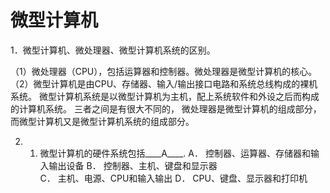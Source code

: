 # 微型计算机

1．微型计算机、微处理器、微型计算机系统的区别。

 （1）微处理器（CPU），包括运算器和控制器。微处理器是微型计算机的核心。
 （2）微型计算机是由CPU、存储器、输入/输出接口电路和系统总线构成的裸机系统。
微型计算机系统是以微型计算机为主机，配上系统软件和外设之后而构成的计算机系统。
三者之间是有很大不同的，
微处理器是微型计算机的组成部分，
而微型计算机又是微型计算机系统的组成部分。

2.	1.	微型计算机的硬件系统包括____A____.
	A． 控制器、运算器、存储器和输入输出设备    B． 控制器、主机、键盘和显示器	
    C． 主机、电源、CPU和输入输出	           D． CPU、键盘、显示器和打印机
